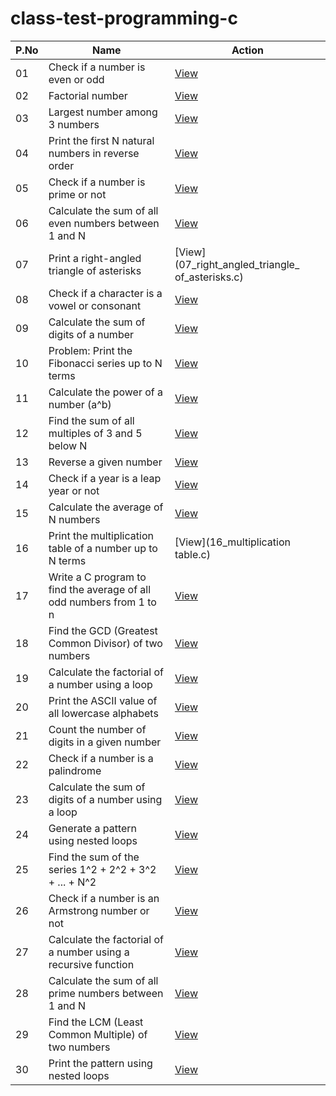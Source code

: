 # class-test-programming-c

| P.No | Name                                                                 | Action                                           |
|------|----------------------------------------------------------------------|--------------------------------------------------|
| 01   | Check if a number is even or odd                                     | [View](01_even_or_odd.c)                         |
| 02   | Factorial number                                                     | [View](02_factorial_number.c)                    |
| 03   | Largest number among 3 numbers                                       | [View](03_largest_number_among_3.c)              |
| 04   | Print the first N natural numbers in reverse order                   | [View](04_natural_numbers_in_reverse_order.c)    |
| 05   | Check if a number is prime or not                                    | [View](05_prime_number.c)                        |
| 06   | Calculate the sum of all even numbers between 1 and N                | [View](06_sum_of_even_numbers.c)                 |
| 07   | Print a right-angled triangle of asterisks                           | [View](07_right_angled_triangle_ of_asterisks.c) |
| 08   | Check if a character is a vowel or consonant                         | [View](08_vowel_or_consonant.c)                  |
| 09   | Calculate the sum of digits of a number                              | [View](09_sum_of_digits_of_a_number.c)           |
| 10   | Problem: Print the Fibonacci series up to N terms                    | [View](10_fibonacci.c)                           |
| 11   | Calculate the power of a number (a^b)                                | [View](11_power_of_a_number.c)                   |
| 12   | Find the sum of all multiples of 3 and 5 below N                     | [View](12_all_multiples_of_3_and_5.c)            |
| 13   | Reverse a given number                                               | [View](13_reverse_number.c)                      |
| 14   | Check if a year is a leap year or not                                | [View](14_leap_year.c)                           |
| 15   | Calculate the average of N numbers                                   | [View](15_calculate_avg.c)                       |
| 16   | Print the multiplication table of a number up to N terms             | [View](16_multiplication table.c)                |
| 17   | Write a C program to find the average of all odd numbers from 1 to n | [View](17_avg_of_odd.c)                          |
| 18   | Find the GCD (Greatest Common Divisor) of two numbers                | [View](18_greatest_common_divisor.c)             |
| 19   | Calculate the factorial of a number using a loop                     | [View](19_factorial_number_using_loop.c)         |
| 20   | Print the ASCII value of all lowercase alphabets                     | [View](20_ascii_value_lowercase.c)               |
| 21   | Count the number of digits in a given number                         | [View](21_count_digit_of_number.c)               |
| 22   | Check if a number is a palindrome                                    | [View](22_palindrome_number.c)                   |
| 23   | Calculate the sum of digits of a number using a loop                 | [View](23_sum_of_digits.c)                       |
| 24   | Generate a pattern using nested loops                                | [View](24_generate_pattern.c)                    |
| 25   | Find the sum of the series 1^2 + 2^2 + 3^2 + ... + N^2               | [View](25_square_series.c)                       |
| 26   | Check if a number is an Armstrong number or not                      | [View](26_armstrong_number.c)                    |
| 27   | Calculate the factorial of a number using a recursive function       | [View](27_factorial_using_recursive.c)           |
| 28   | Calculate the sum of all prime numbers between 1 and N               | [View](28_calculate_prime_number.c)              |
| 29   | Find the LCM (Least Common Multiple) of two numbers                  | [View](29_least_common_multiplication.c)         |
| 30   | Print the pattern using nested loops                                 | [View](30_print_pattern.c)                       |